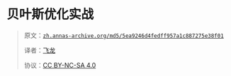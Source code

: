 # 贝叶斯优化实战

> 原文：[`zh.annas-archive.org/md5/5ea9246d4fedff957a1c887275e38f01`](https://zh.annas-archive.org/md5/5ea9246d4fedff957a1c887275e38f01)
> 
> 译者：[飞龙](https://github.com/wizardforcel)
> 
> 协议：[CC BY-NC-SA 4.0](http://creativecommons.org/licenses/by-nc-sa/4.0/)